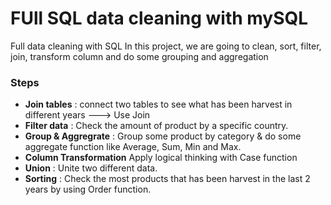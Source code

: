 # FUll SQL data cleaning with mySQL

Full data cleaning with SQL
In this project, we are going to clean, sort, filter, join, transform column 
and do some grouping and aggregation
### Steps

- **Join tables** : connect two tables to see what has been harvest in different years ---> Use Join
- **Filter data** : Check the amount of product by a specific country.
- **Group & Aggregrate** : Group some product by category & do some aggregate function like Average, Sum, Min and Max.
- **Column Transformation** Apply logical thinking with Case function
- **Union** : Unite two different data.
- **Sorting** : Check the most products that has been harvest in the last 2 years by using Order function.
